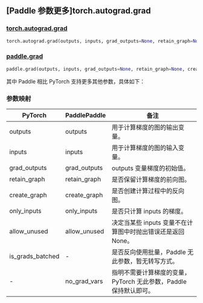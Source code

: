 ## [Paddle 参数更多]torch.autograd.grad

### [torch.autograd.grad](https://pytorch.org/docs/1.13/generated/torch.autograd.grad.html#torch.autograd.grad)

```python
torch.autograd.grad(outputs, inputs, grad_outputs=None, retain_graph=None, create_graph=False, only_inputs=True, allow_unused=False, is_grads_batched=False)
```

### [paddle.grad](https://www.paddlepaddle.org.cn/documentation/docs/zh/api/paddle/grad_cn.html)

```python
paddle.grad(outputs, inputs, grad_outputs=None, retain_graph=None, create_graph=False, only_inputs=True, allow_unused=False, no_grad_vars=None)
```

其中 Paddle 相比 PyTorch 支持更多其他参数，具体如下：

### 参数映射

| PyTorch          | PaddlePaddle | 备注                                                         |
| ---------------- | ------------ | ------------------------------------------------------------ |
| outputs          | outputs      | 用于计算梯度的图的输出变量。                                 |
| inputs           | inputs       | 用于计算梯度的图的输入变量。                                 |
| grad_outputs     | grad_outputs | outputs 变量梯度的初始值。                                   |
| retain_graph     | retain_graph | 是否保留计算梯度的前向图。                                   |
| create_graph     | create_graph | 是否创建计算过程中的反向图。                                 |
| only_inputs      | only_inputs  | 是否只计算 inputs 的梯度。                                   |
| allow_unused     | allow_unused | 决定当某些 inputs 变量不在计算图中时抛出错误还是返回 None。  |
| is_grads_batched | -            | 是否反向使用批量，Paddle 无此参数，暂无转写方式。            |
| -                | no_grad_vars | 指明不需要计算梯度的变量，PyTorch 无此参数，Paddle 保持默认即可。 |
